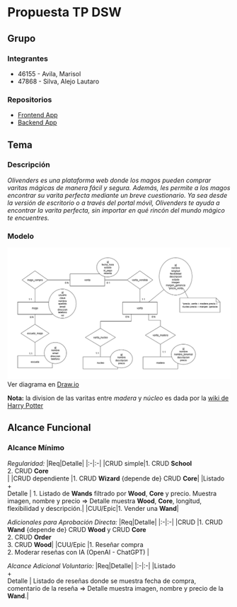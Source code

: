 # Propuesta TP DSW

## Grupo
### Integrantes
* 46155 - Avila, Marisol
* 47868 - Silva, Alejo Lautaro

### Repositorios
* [Frontend App](https://github.com/alejosilvalau/olivenders-frontend)
* [Backend App](https://github.com/alejosilvalau/olivenders-backend)


## Tema
### Descripción
*Olivenders es una plataforma web donde los magos pueden comprar varitas mágicas de manera fácil y segura. Además, les permite a los magos encontrar su varita perfecta mediante un breve cuestionario. Ya sea desde la versión de escritorio o a través del portal móvil, Olivenders te ayuda a encontrar la varita perfecta, sin importar en qué rincón del mundo mágico te encuentres.*


### Modelo
![Diagrama DER](./DER-v5.png)
Ver diagrama en [Draw.io](https://drive.google.com/file/d/1aHBuIdu2SuQJKwL8StDEmREH56euT88r/view?usp=sharing)

**Nota:** la division de las varitas entre *madera* y *núcleo* es dada por la [wiki de Harry Potter](https://harrypotter.fandom.com/es/wiki/Varita)

## Alcance Funcional
### Alcance Mínimo
*Regularidad:*
|Req|Detalle|
|:-|:-|
|CRUD simple|1. CRUD **School**<br>2. CRUD **Core**<br>|
|CRUD dependiente |1. CRUD **Wizard** {depende de} CRUD **Core**|
|Listado<br>+<br>Detalle | 1. Listado de **Wands** filtrado por **Wood**, **Core** y precio. Muestra imagen, nombre y precio => Detalle muestra **Wood**, **Core**, longitud, flexibilidad y descripción.|
|CUU/Epic|1. Vender una **Wand**|


*Adicionales para Aprobación Directa:*
|Req|Detalle|
|:-|:-|
|CRUD |1. CRUD **Wand** {depende de} CRUD **Wood** y CRUD **Core** <br/> 2. CRUD **Order** <br/> 3. CRUD **Wood**|
|CUU/Epic |1. Reseñar compra <br> 2. Moderar reseñas con IA (OpenAI - ChatGPT) |

*Alcance Adicional Voluntario:*
|Req|Detalle|
|:-|:-|
|Listado<br>+<br>Detalle | Listado de reseñas donde se muestra fecha de compra, comentario de la reseña => Detalle muestra imagen, nombre y precio de la **Wand**.|
